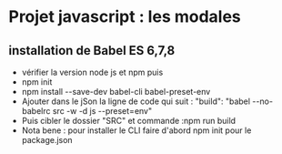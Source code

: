 # Projet javascript : les modales
## installation de Babel ES 6,7,8
* vérifier la version node js et npm puis
* npm init
* npm install --save-dev babel-cli babel-preset-env
* Ajouter dans le jSon la ligne de code qui suit : "build": "babel --no-babelrc src -w -d js --preset=env"
* Puis cibler le dossier "SRC" et commande :npm run build
* Nota bene : pour installer le CLI faire d'abord npm init pour le package.json